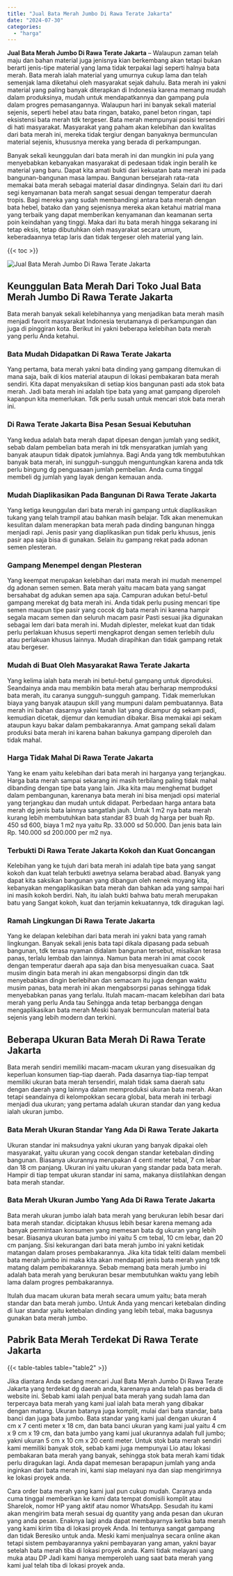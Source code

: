 ```yaml
---
title: "Jual Bata Merah Jumbo Di Rawa Terate Jakarta"
date: "2024-07-30"
categories: 
  - "harga"
---
```


**Jual Bata Merah Jumbo Di Rawa Terate Jakarta** – Walaupun zaman telah maju dan bahan material juga jenisnya kian berkembang akan tetapi bukan berarti jenis-tipe material yang lama tidak terpakai lagi seperti halnya bata merah. Bata merah ialah material yang umurnya cukup lama dan telah semenjak lama diketahui oleh masyarakat sejak dahulu. Bata merah ini yakni material yang paling banyak diterapkan di Indonesia karena memang mudah dalam produksinya, mudah untuk mendapatkannya dan gampang pula dalam progres pemasangannya. Walaupun hari ini banyak sekali material sejenis, seperti hebel atau bata ringan, batako, panel beton ringan, tapi eksistensi bata merah tdk tergeser. Bata merah mempunyai posisi tersendiri di hati masyarakat. Masyarakat yang paham akan kelebihan dan kwalitas dari bata merah ini, mereka tidak tergiur dengan banyaknya bermunculan material sejenis, khususnya mereka yang berada di perkampungan.

Banyak sekali keunggulan dari bata merah ini dan mungkin ini pula yang menyebabkan kebanyakan masyarakat di pedesaan tidak ingin beralih ke material yang baru. Dapat kita amati bukti dari kekuatan bata merah ini pada bangunan-bangunan masa lampau. Bangunan bersejarah rata-rata memakai bata merah sebagai material dasar dindingnya. Selain dari itu dari segi kenyamanan bata merah sangat sesuai dengan temperatur daerah tropis. Bagi mereka yang sudah membandingi antara bata merah dengan bata hebel, batako dan yang sejenisnya mereka akan ketahui matrial mana yang terbaik yang dapat memberikan kenyamanan dan keamanan serta poin keindahan yang tinggi. Maka dari itu bata merah hingga sekarang ini tetap eksis, tetap dibutuhkan oleh masyarakat secara umum, keberadaannya tetap laris dan tidak tergeser oleh material yang lain.

{{< toc >}}

![Jual Bata Merah Jumbo Di Rawa Terate Jakarta](/images/jual-bata-merah-31.png)

## Keunggulan Bata Merah Dari Toko Jual Bata Merah Jumbo Di Rawa Terate Jakarta

Bata merah banyak sekali kelebihannya yang menjadikan bata merah masih menjadi favorit masyarakat Indonesia terutamanya di perkampungan dan juga di pinggiran kota. Berikut ini yakni beberapa kelebihan bata merah yang perlu Anda ketahui.

### Bata Mudah Didapatkan Di Rawa Terate Jakarta

Yang pertama, bata merah yakni bata dinding yang gampang ditemukan di mana saja, baik di kios material ataupun di lokasi pembakaran bata merah sendiri. Kita dapat menyaksikan di setiap kios bangunan pasti ada stok bata merah. Jadi bata merah ini adalah tipe bata yang amat gampang diperoleh kapanpun kita memerlukan. Tdk perlu susah untuk mencari stok bata merah ini.

### Di Rawa Terate Jakarta Bisa Pesan Sesuai Kebutuhan

Yang kedua adalah bata merah dapat dipesan dengan jumlah yang sedikit, sebab dalam pembelian bata merah ini tdk mensyaratkan jumlah yang banyak ataupun tidak dipatok jumlahnya. Bagi Anda yang tdk membutuhkan banyak bata merah, ini sungguh-sungguh menguntungkan karena anda tdk perlu bingung dg penguasaan jumlah pembelian. Anda cuma tinggal membeli dg jumlah yang layak dengan kemauan anda.

### Mudah Diaplikasikan Pada Bangunan Di Rawa Terate Jakarta

Yang ketiga keunggulan dari bata merah ini gampang untuk diaplikasikan tukang yang telah trampil atau bahkan masih belajar. Tdk akan menemukan kesulitan dalam menerapkan bata merah pada dinding bangunan hingga menjadi rapi. Jenis pasir yang diaplikasikan pun tidak perlu khusus, jenis pasir apa saja bisa di gunakan. Selain itu gampang rekat pada adonan semen plesteran.

### Gampang Menempel dengan Plesteran

Yang keempat merupakan kelebihan dari mata merah ini mudah menempel dg adonan semen semen. Bata merah yaitu macam bata yang sangat bersahabat dg adukan semen apa saja. Campuran adukan betul-betul gampang merekat dg bata merah ini. Anda tidak perlu pusing mencari tipe semen maupun tipe pasir yang cocok dg bata merah ini karena hampir segala macam semen dan seluruh macam pasir Pasti sesuai jika digunakan sebagai lem dari bata merah ini. Mudah diplester, melekat kuat dan tidak perlu perlakuan khusus seperti mengkaprot dengan semen terlebih dulu atau perlakuan khusus lainnya. Mudah dirapihkan dan tidak gampang retak atau bergeser.

### Mudah di Buat Oleh Masyarakat Rawa Terate Jakarta

Yang kelima ialah bata merah ini betul-betul gampang untuk diproduksi. Seandainya anda mau membikin bata merah atau berharap memproduksi bata merah, itu caranya sungguh-sungguh gampang. Tidak memerlukan biaya yang banyak ataupun skill yang mumpuni dalam pembuatannya. Bata merah ini bahan dasarnya yakni tanah liat yang dicampur dg sekam padi, kemudian dicetak, dijemur dan kemudian dibakar. Bisa memakai api sekam ataupun kayu bakar dalam pembakarannya. Amat gampang sekali dalam produksi bata merah ini karena bahan bakunya gampang diperoleh dan tidak mahal.

### Harga Tidak Mahal Di Rawa Terate Jakarta

Yang ke enam yaitu kelebihan dari bata merah ini harganya yang terjangkau. Harga bata merah sampai sekarang ini masih terbilang paling tidak mahal dibanding dengan tipe bata yang lain. Jika kita mau menghemat budget dalam pembangunan, karenanya bata merah ini bisa menjadi opsi material yang terjangkau dan mudah untuk didapat. Perbedaan harga antara bata merah dg jenis bata lainnya sangatlah jauh. Untuk 1 m2 nya bata merah kurang lebih membutuhkan bata standar 83 buah dg harga per buah Rp. 450 sd 600, biaya 1 m2 nya yaitu Rp. 33.000 sd 50.000. Dan jenis bata lain Rp. 140.000 sd 200.000 per m2 nya.

### Terbukti Di Rawa Terate Jakarta Kokoh dan Kuat Goncangan

Kelebihan yang ke tujuh dari bata merah ini adalah tipe bata yang sangat kokoh dan kuat telah terbukti awetnya selama berabad abad. Banyak yang dapat kita saksikan bangunan yang dibangun oleh nenek moyang kita, kebanyakan mengaplikasikan bata merah dan bahkan ada yang sampai hari ini masih kokoh berdiri. Nah, itu ialah bukti bahwa batu merah merupakan batu yang Sangat kokoh, kuat dan terjamin kekuatannya, tdk diragukan lagi.

### Ramah Lingkungan Di Rawa Terate Jakarta

Yang ke delapan kelebihan dari bata merah ini yakni bata yang ramah lingkungan. Banyak sekali jenis bata tapi dikala dipasang pada sebuah bangunan, tdk terasa nyaman didalam bangunan tersebut, misalkan terasa panas, terlalu lembab dan lainnya. Namun bata merah ini amat cocok dengan temperatur daerah apa saja dan bisa menyesuaikan cuaca. Saat musim dingin bata merah ini akan mengabsorpsi dingin dan tdk menyebabkan dingin berlebihan dan semacam itu juga dengan waktu musim panas, bata merah ini akan mengabsorpsi panas sehingga tidak menyebabkan panas yang terlalu. Itulah macam-macam kelebihan dari bata merah yang perlu Anda tau Sehingga anda tetap berbangga dengan mengaplikasikan bata merah Meski banyak bermunculan material bata sejenis yang lebih modern dan terkini.

## Beberapa Ukuran Bata Merah Di Rawa Terate Jakarta

Bata merah sendiri memiliki macam-macam ukuran yang disesuaikan dg keperluan konsumen tiap-tiap daerah. Pada dasarnya tiap-tiap tempat memiliki ukuran bata merah tersendiri, malah tidak sama daerah satu dengan daerah yang lainnya dalam memproduksi ukuran bata merah. Akan tetapi seandainya di kelompokkan secara global, bata merah ini terbagi menjadi dua ukuran; yang pertama adalah ukuran standar dan yang kedua ialah ukuran jumbo.

### Bata Merah Ukuran Standar Yang Ada Di Rawa Terate Jakarta

Ukuran standar ini maksudnya yakni ukuran yang banyak dipakai oleh masyarakat, yaitu ukuran yang cocok dengan standar ketebalan dinding bangunan. Biasanya ukurannya merupakan 4 centi meter tebal, 7 cm lebar dan 18 cm panjang. Ukuran ini yaitu ukuran yang standar pada bata merah. Hampir di tiap tempat ukuran standar ini sama, makanya diistilahkan dengan bata merah standar.

### Bata Merah Ukuran Jumbo Yang Ada Di Rawa Terate Jakarta

Bata merah ukuran jumbo ialah bata merah yang berukuran lebih besar dari bata merah standar. diciptakan khusus lebih besar karena memang ada banyak permintaan konsumen yang memesan bata dg ukuran yang lebih besar. Biasanya ukuran bata jumbo ini yaitu 5 cm tebal, 10 cm lebar, dan 20 cm panjang. Sisi kekurangan dari bata merah jumbo ini yakni ketidak matangan dalam proses pembakarannya. Jika kita tidak teliti dalam membeli bata merah jumbo ini maka kita akan mendapati jenis bata merah yang tdk matang dalam pembakarannya. Sebab memang bata merah jumbo ini adalah bata merah yang berukuran besar membutuhkan waktu yang lebih lama dalam progres pembakarannya.

Itulah dua macam ukuran bata merah secara umum yaitu; bata merah standar dan bata merah jumbo. Untuk Anda yang mencari ketebalan dinding di luar standar yaitu ketebalan dinding yang lebih tebal, maka bagusnya gunakan bata merah jumbo.

## Pabrik Bata Merah Terdekat Di Rawa Terate Jakarta

{{< table-tables table="table2" >}}

Jika diantara Anda sedang mencari Jual Bata Merah Jumbo Di Rawa Terate Jakarta yang terdekat dg daerah anda, karenanya anda telah pas berada di website ini. Sebab kami ialah penjual bata merah yang sudah lama dan terpercaya bata merah yang kami jual ialah bata merah yang dibakar dengan matang. Ukuran batanya juga komplit, mulai dari bata standar, bata banci dan juga bata jumbo. Bata standar yang kami jual dengan ukuran 4 cm x 7 centi meter x 18 cm, dan bata banci ukuran yang kami jual yaitu 4 cm x 9 cm x 19 cm, dan bata jumbo yang kami jual ukurannya adalah full jumbo; yakni ukuran 5 cm x 10 cm x 20 centi meter. Untuk stok bata merah sendiri kami memiliki banyak stok, sebab kami juga mempunyai Lio atau lokasi pembakaran bata merah yang banyak, sehingga stok bata merah kami tidak perlu diragukan lagi. Anda dapat memesan berapapun jumlah yang anda inginkan dari bata merah ini, kami siap melayani nya dan siap mengirimnya ke lokasi proyek anda.

Cara order bata merah yang kami jual pun cukup mudah. Caranya anda cuma tinggal memberikan ke kami data tempat domisili komplit atau Sharelok, nomor HP yang aktif atau nomor WhatsApp. Sesudah itu kami akan mengirim bata merah sesuai dg quantity yang anda pesan dan ukuran yang anda pesan. Enaknya lagi anda dapat membayarnya ketika bata merah yang kami kirim tiba di lokasi proyek Anda. Ini tentunya sangat gampang dan tidak Beresiko untuk anda. Meski kami menjualnya secara online akan tetapi sistem pembayarannya yakni pembayaran yang aman, yakni bayar setelah bata merah tiba di lokasi proyek anda. Kami tidak melayani uang muka atau DP Jadi kami hanya memperoleh uang saat bata merah yang kami jual telah tiba di lokasi proyek anda.
